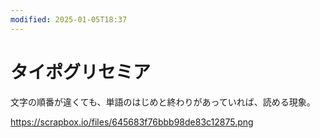 ```yaml
---
modified: 2025-01-05T18:37
---
```

# タイポグリセミア

文字の順番が違くても、単語のはじめと終わりがあっていれば、読める現象。

https://scrapbox.io/files/645683f76bbb98de83c12875.png